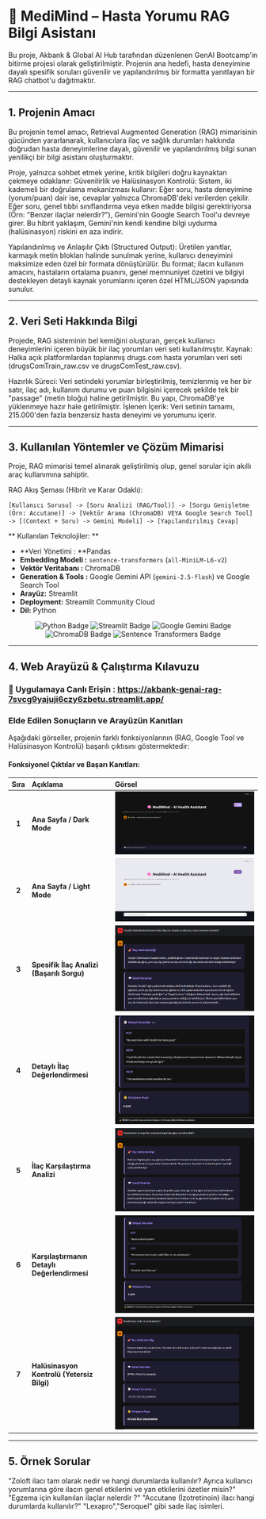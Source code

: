 # 🧠 MediMind – Hasta Yorumu RAG Bilgi Asistanı
Bu proje, Akbank & Global AI Hub tarafından düzenlenen GenAI Bootcamp'in bitirme projesi olarak geliştirilmiştir. Projenin ana hedefi, hasta deneyimine dayalı spesifik soruları güvenilir ve yapılandırılmış bir formatta yanıtlayan bir RAG chatbot'u dağıtmaktır.

---

## 1. Projenin Amacı 
Bu projenin temel amacı, Retrieval Augmented Generation (RAG) mimarisinin gücünden yararlanarak, kullanıcılara ilaç ve sağlık durumları hakkında doğrudan hasta deneyimlerine dayalı, güvenilir ve yapılandırılmış bilgi sunan yenilikçi bir bilgi asistanı oluşturmaktır.

Proje, yalnızca sohbet etmek yerine, kritik bilgileri doğru kaynaktan çekmeye odaklanır:
Güvenilirlik ve Halüsinasyon Kontrolü: Sistem, iki kademeli bir doğrulama mekanizması kullanır:
Eğer soru, hasta deneyimine (yorum/puan) dair ise, cevaplar yalnızca ChromaDB'deki verilerden çekilir.
Eğer soru, genel tıbbi sınıflandırma veya etken madde bilgisi gerektiriyorsa (Örn: "Benzer ilaçlar nelerdir?"), Gemini'nin Google Search Tool'u devreye girer. 
Bu hibrit yaklaşım, Gemini'nin kendi kendine bilgi uydurma (halüsinasyon) riskini en aza indirir.

Yapılandırılmış ve Anlaşılır Çıktı (Structured Output): Üretilen yanıtlar, karmaşık metin blokları halinde sunulmak yerine, kullanıcı deneyimini maksimize eden özel bir formata dönüştürülür. 
Bu format; ilacın kullanım amacını, hastaların ortalama puanını, genel memnuniyet özetini ve bilgiyi destekleyen detaylı kaynak yorumlarını içeren özel HTML/JSON yapısında sunulur.

---

## 2. Veri Seti Hakkında Bilgi
Projede, RAG sisteminin bel kemiğini oluşturan, gerçek kullanıcı deneyimlerini içeren büyük bir ilaç yorumları veri seti kullanılmıştır.
Kaynak: Halka açık platformlardan toplanmış drugs.com hasta yorumları veri seti (drugsComTrain_raw.csv ve drugsComTest_raw.csv).

Hazırlık Süreci: Veri setindeki yorumlar birleştirilmiş, temizlenmiş ve her bir satır, ilaç adı, kullanım durumu ve puan bilgisini içerecek şekilde tek bir "passage" (metin bloğu) haline getirilmiştir. Bu yapı, ChromaDB'ye yüklenmeye hazır hale getirilmiştir.
İşlenen İçerik: Veri setinin tamamı, 215.000'den fazla benzersiz hasta deneyimi ve yorumunu içerir.

---

## 3. Kullanılan Yöntemler ve Çözüm Mimarisi
Proje, RAG mimarisi temel alınarak geliştirilmiş olup, genel sorular için akıllı araç kullanımına sahiptir.

RAG Akış Şeması (Hibrit ve Karar Odaklı):
```
[Kullanıcı Sorusu] -> [Soru Analizi (RAG/Tool)] -> [Sorgu Genişletme (Örn: Accutane)] -> [Vektör Arama (ChromaDB) VEYA Google Search Tool] -> [(Context + Soru) -> Gemini Modeli] -> [Yapılandırılmış Cevap]
```

** Kullanılan Teknolojiler: **

* **Veri Yönetimi : **Pandas
* **Embedding Modeli :** `sentence-transformers` (`all-MiniLM-L6-v2`)
* **Vektör Veritabanı :** ChromaDB
* **Generation & Tools :** Google Gemini API (`gemini-2.5-flash`) ve Google Search Tool
* **Arayüz:** Streamlit
* **Deployment:** Streamlit Community Cloud
* **Dil:** Python

<p align="center">
  <img src="https://img.shields.io/badge/Python-3670A0?style=for-the-badge&logo=python&logoColor=ffdd54" alt="Python Badge"/>
  <img src="https://img.shields.io/badge/Streamlit-FF4B4B?style=for-the-badge&logo=streamlit&logoColor=white" alt="Streamlit Badge"/>
  <img src="https://img.shields.io/badge/Google_Gemini-3DDC84?style=for-the-badge&logo=google&logoColor=white" alt="Google Gemini Badge"/>
  <img src="https://img.shields.io/badge/ChromaDB-005C50?style=for-the-badge&logo=firebase&logoColor=white" alt="ChromaDB Badge"/>
  <img src="https://img.shields.io/badge/Sentence_Transformers-orange?style=for-the-badge&logo=tensorflow&logoColor=white" alt="Sentence Transformers Badge"/>
</p>

---

## 4. Web Arayüzü & Çalıştırma Kılavuzu 

### 🚀 Uygulamaya Canlı Erişin : https://akbank-genai-rag-7svcg9yajuji6czy6zbetu.streamlit.app/

### Elde Edilen Sonuçların ve Arayüzün Kanıtları

Aşağıdaki görseller, projenin farklı fonksiyonlarının (RAG, Google Tool ve Halüsinasyon Kontrolü) başarılı çıktısını göstermektedir:

#### Fonksiyonel Çıktılar ve Başarı Kanıtları:

| Sıra | Açıklama | Görsel |
| :---: | :--- | :--- |
| **1** | **Ana Sayfa / Dark Mode** | ![Uygulamanın koyu tema (Dark Mode) görünümü.](images/1.png) |
| **2** | **Ana Sayfa / Light Mode** | ![Uygulamanın açık tema (Light Mode) görünümü.](images/2.png) |
| **3** | **Spesifik İlaç Analizi (Başarılı Sorgu)** | ![Bir ilaç hakkında genel bilgi ve kullanıcı yorumlarının özeti.](images/3.png) |
| **4** | **Detaylı İlaç Değerlendirmesi** | ![Aynı ilacın detaylı kullanıcı yorumlarının gösterimi ve ortalama puanın sunulması.](images/4.png) |
| **5** | **İlaç Karşılaştırma Analizi** | ![İki farklı ilacın karşılaştırılmasına dair başarılı yanıt, genel bilgi ve yorum özetleri.](images/5.png) |
| **6** | **Karşılaştırmanın Detaylı Değerlendirmesi** | ![Karşılaştırılan ilaçlarla ilgili detaylı kullanıcı yorumları ve ortalama puanın gösterimi.](images/6.png) |
| **7** | **Halüsinasyon Kontrolü (Yetersiz Bilgi)** | ![Sorgulanan ilaç hakkında yeterli bilgi bulunamadığında verilen uyarı (Halüsinasyon Kontrolü/Bilgi Yetmezliği).](images/7.png) |

---

## 5. Örnek Sorular
"Zoloft ilacı tam olarak nedir ve hangi durumlarda kullanılır? Ayrıca kullanıcı yorumlarına göre ilacın genel etkilerini ve yan etkilerini özetler misin?"
"Egzema için kullanılan ilaçlar nelerdir ?"
"Accutane (İzotretinoin) ilacı hangi durumlarda kullanılır?"
"Lexapro","Seroquel" gibi sade ilaç isimleri.
